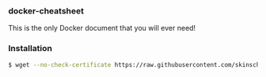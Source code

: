 ### docker-cheatsheet
This is the only Docker document that you will ever need!

### Installation
```sh
$ wget --no-check-certificate https://raw.githubusercontent.com/skinsch/docker-cheatsheet/master/docker-cheatsheet.txt
```

